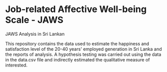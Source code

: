 # Job-related Affective Well-being Scale - JAWS
JAWS Analysis in Sri Lankan

This repository contains the data used to estimate the happiness and satisfaction level of the 20-40 years' employed generation in Sri Lanka and the reports of analysis. A hypothesis testing was carried out using the data in the data.csv file and indirectly estimated the qualitative measure of interested.
